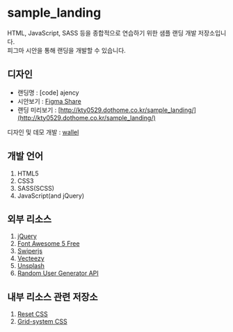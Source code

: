 # sample_landing
HTML, JavaScript, SASS 등을 종합적으로 연습하기 위한 샘플 랜딩 개발 저장소입니다.<br>
피그마 시안을 통해 랜딩을 개발할 수 있습니다.

## 디자인
- 랜딩명 : [code] ajency
- 시안보기 : [Figma Share](https://www.figma.com/file/Uv57BQbzSSKoixVRVLpw7M/coding-agency?node-id=0%3A1)
- 랜딩 미리보기 : [http://kty0529.dothome.co.kr/sample_landing/](http://kty0529.dothome.co.kr/sample_landing/)

디자인 및 데모 개발 : [wallel](https://wallel.com)

## 개발 언어
1. HTML5
2. CSS3
3. SASS(SCSS)
4. JavaScript(and jQuery)

## 외부 리소스
1. [jQuery](https://jquery.com)
2. [Font Awesome 5 Free](https://fontawesome.com)
3. [Swiperjs](https://swiperjs.com)
4. [Vecteezy](https://www.vecteezy.com/free-vector/website)
5. [Unsplash](https://unsplash.com/)
6. [Random User Generator API](https://randomuser.me)

## 내부 리소스 관련 저장소
1. [Reset CSS](https://github.com/kty0529/Reset-CSS)
2. [Grid-system CSS](https://github.com/kty0529/SASS-Flex-Grid)
